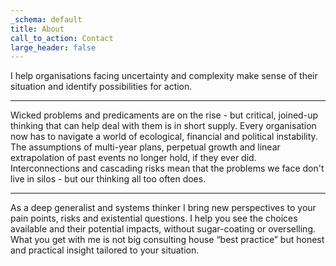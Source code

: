 ```yaml
---
_schema: default
title: About
call_to_action: Contact
large_header: false
---
```

I help organisations facing uncertainty and complexity make sense of their situation and identify possibilities for action.

---

Wicked problems and predicaments are on the rise - but critical, joined-up thinking that can help deal with them is in short supply. Every organisation now has to navigate a world of ecological, financial and political instability. The assumptions of multi-year plans, perpetual growth and linear extrapolation of past events no longer hold, if they ever did. Interconnections and cascading risks mean that the problems we face don't live in silos - but our thinking all too often does.

---

As a deep generalist and systems thinker I bring new perspectives to your pain points, risks and existential questions. I help you see the choices available and their potential impacts, without sugar-coating or overselling. What you get with me is not big consulting house “best practice” but honest and practical insight tailored to your situation.